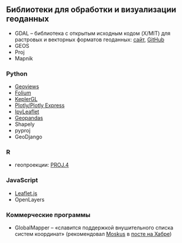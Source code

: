 ## Библиотеки для обработки и визуализации геоданных

- GDAL – библиотека с открытым исходным кодом (X/MIT) для растровых и векторных форматов геоданных: [сайт](http://www.gdal.org/), [GitHub](https://github.com/OSGeo/gdal)
- GEOS
- Proj
- Mapnik

### Python
- [Geoviews](https://github.com/holoviz/geoviews)
- [Folium](https://python-visualization.github.io/folium/)
- [KeplerGL](https://kepler.gl/)
- [Plotly/Plotly Express](https://plotly.com/python/mapbox-layers/)
- [IpyLeaflet](https://ipyleaflet.readthedocs.io/en/latest/)
- [Geopandas](https://geopandas.org/)
- Shapely
- pyproj
- GeoDjango

### R
- геопроекции: [PROJ.4](http://trac.osgeo.org/proj/)

### JavaScript
- [Leaflet.js](http://leafletjs.com/)
- OpenLayers

### Коммерческие программы
- GlobalMapper – «славится поддержкой внушительного списка систем координат» (рекомендовал [Moskus](https://habr.com/ru/users/Moskus/) в [посте на Хабре](https://habr.com/ru/post/235283/))
